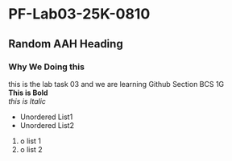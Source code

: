 # PF-Lab03-25K-0810
## Random AAH Heading
### Why We Doing this


this is the lab task 03 and we are learning Github Section BCS 1G
<br/>
**This is Bold**
<br/>
_this is Italic_
<br/>
- Unordered List1
- Unordered List2
   <br/>
1. o list 1
2. o list 2
        
